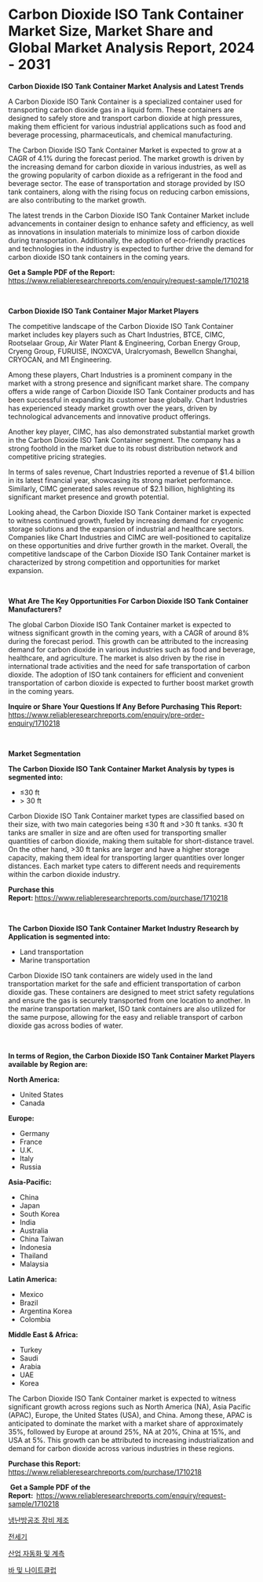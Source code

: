 <p><h1>Carbon Dioxide ISO Tank Container Market Size, Market Share and Global Market Analysis Report, 2024 - 2031</h1></p><p><strong>Carbon Dioxide ISO Tank Container Market Analysis and Latest Trends</strong></p>
<p><p>A Carbon Dioxide ISO Tank Container is a specialized container used for transporting carbon dioxide gas in a liquid form. These containers are designed to safely store and transport carbon dioxide at high pressures, making them efficient for various industrial applications such as food and beverage processing, pharmaceuticals, and chemical manufacturing.</p><p>The Carbon Dioxide ISO Tank Container Market is expected to grow at a CAGR of 4.1% during the forecast period. The market growth is driven by the increasing demand for carbon dioxide in various industries, as well as the growing popularity of carbon dioxide as a refrigerant in the food and beverage sector. The ease of transportation and storage provided by ISO tank containers, along with the rising focus on reducing carbon emissions, are also contributing to the market growth.</p><p>The latest trends in the Carbon Dioxide ISO Tank Container Market include advancements in container design to enhance safety and efficiency, as well as innovations in insulation materials to minimize loss of carbon dioxide during transportation. Additionally, the adoption of eco-friendly practices and technologies in the industry is expected to further drive the demand for carbon dioxide ISO tank containers in the coming years.</p></p>
<p><strong>Get a Sample PDF of the Report:&nbsp;</strong> <a href="https://www.reliableresearchreports.com/enquiry/request-sample/1710218">https://www.reliableresearchreports.com/enquiry/request-sample/1710218</a></p>
<p>&nbsp;</p>
<p><strong>Carbon Dioxide ISO Tank Container Major Market Players</strong></p>
<p><p>The competitive landscape of the Carbon Dioxide ISO Tank Container market includes key players such as Chart Industries, BTCE, CIMC, Rootselaar Group, Air Water Plant & Engineering, Corban Energy Group, Cryeng Group, FURUISE, INOXCVA, Uralcryomash, Bewellcn Shanghai, CRYOCAN, and M1 Engineering. </p><p>Among these players, Chart Industries is a prominent company in the market with a strong presence and significant market share. The company offers a wide range of Carbon Dioxide ISO Tank Container products and has been successful in expanding its customer base globally. Chart Industries has experienced steady market growth over the years, driven by technological advancements and innovative product offerings.</p><p>Another key player, CIMC, has also demonstrated substantial market growth in the Carbon Dioxide ISO Tank Container segment. The company has a strong foothold in the market due to its robust distribution network and competitive pricing strategies.</p><p>In terms of sales revenue, Chart Industries reported a revenue of $1.4 billion in its latest financial year, showcasing its strong market performance. Similarly, CIMC generated sales revenue of $2.1 billion, highlighting its significant market presence and growth potential.</p><p>Looking ahead, the Carbon Dioxide ISO Tank Container market is expected to witness continued growth, fueled by increasing demand for cryogenic storage solutions and the expansion of industrial and healthcare sectors. Companies like Chart Industries and CIMC are well-positioned to capitalize on these opportunities and drive further growth in the market. Overall, the competitive landscape of the Carbon Dioxide ISO Tank Container market is characterized by strong competition and opportunities for market expansion.</p></p>
<p>&nbsp;</p>
<p><strong>What Are The Key Opportunities For Carbon Dioxide ISO Tank Container Manufacturers?</strong></p>
<p><p>The global Carbon Dioxide ISO Tank Container market is expected to witness significant growth in the coming years, with a CAGR of around 8% during the forecast period. This growth can be attributed to the increasing demand for carbon dioxide in various industries such as food and beverage, healthcare, and agriculture. The market is also driven by the rise in international trade activities and the need for safe transportation of carbon dioxide. The adoption of ISO tank containers for efficient and convenient transportation of carbon dioxide is expected to further boost market growth in the coming years.</p></p>
<p><strong>Inquire or Share Your Questions If Any Before Purchasing This Report:</strong> <a href="https://www.reliableresearchreports.com/enquiry/pre-order-enquiry/1710218">https://www.reliableresearchreports.com/enquiry/pre-order-enquiry/1710218</a></p>
<p>&nbsp;</p>
<p><strong>Market Segmentation</strong></p>
<p><strong>The Carbon Dioxide ISO Tank Container Market Analysis by types is segmented into:</strong></p>
<p><ul><li>≤30 ft</li><li>> 30 ft</li></ul></p>
<p><p>Carbon Dioxide ISO Tank Container market types are classified based on their size, with two main categories being ≤30 ft and >30 ft tanks. ≤30 ft tanks are smaller in size and are often used for transporting smaller quantities of carbon dioxide, making them suitable for short-distance travel. On the other hand, >30 ft tanks are larger and have a higher storage capacity, making them ideal for transporting larger quantities over longer distances. Each market type caters to different needs and requirements within the carbon dioxide industry.</p></p>
<p><strong>Purchase this Report:&nbsp;</strong><a href="https://www.reliableresearchreports.com/purchase/1710218">https://www.reliableresearchreports.com/purchase/1710218</a></p>
<p>&nbsp;</p>
<p><strong>The Carbon Dioxide ISO Tank Container Market Industry Research by Application is segmented into:</strong></p>
<p><ul><li>Land transportation</li><li>Marine transportation</li></ul></p>
<p><p>Carbon Dioxide ISO tank containers are widely used in the land transportation market for the safe and efficient transportation of carbon dioxide gas. These containers are designed to meet strict safety regulations and ensure the gas is securely transported from one location to another. In the marine transportation market, ISO tank containers are also utilized for the same purpose, allowing for the easy and reliable transport of carbon dioxide gas across bodies of water.</p></p>
<p>&nbsp;</p>
<p><strong>In terms of Region, the Carbon Dioxide ISO Tank Container Market Players available by Region are:</strong></p>
<p>
    <p> <strong> North America: </strong>
        <ul>
            <li>United States</li>
            <li>Canada</li>
        </ul>
        </p> 
    <p> <strong> Europe: </strong>
        <ul>
            <li>Germany</li>
            <li>France</li>
            <li>U.K.</li>
            <li>Italy</li>
            <li>Russia</li>
        </ul>
        </p> 
    <p> <strong> Asia-Pacific: </strong>
        <ul>
            <li>China</li>
            <li>Japan</li>
            <li>South Korea</li>
            <li>India</li>
            <li>Australia</li>
            <li>China Taiwan</li>
            <li>Indonesia</li>
            <li>Thailand</li>
            <li>Malaysia</li>
        </ul>
        </p> 
    <p> <strong> Latin America: </strong>
        <ul>
            <li>Mexico</li>
            <li>Brazil</li>
            <li>Argentina Korea</li>
            <li>Colombia</li>
        </ul>
        </p> 
    <p> <strong> Middle East & Africa: </strong>
        <ul>
            <li>Turkey</li>
            <li>Saudi</li>
            <li>Arabia</li>
            <li>UAE</li>
            <li>Korea</li>
        </ul>
    </p>
    </p>
<p><p>The Carbon Dioxide ISO Tank Container market is expected to witness significant growth across regions such as North America (NA), Asia Pacific (APAC), Europe, the United States (USA), and China. Among these, APAC is anticipated to dominate the market with a market share of approximately 35%, followed by Europe at around 25%, NA at 20%, China at 15%, and USA at 5%. This growth can be attributed to increasing industrialization and demand for carbon dioxide across various industries in these regions.</p></p>
<p><strong>Purchase this Report: </strong><a href="https://www.reliableresearchreports.com/purchase/1710218">https://www.reliableresearchreports.com/purchase/1710218</a></p>
<p>&nbsp;<strong>Get a Sample PDF of the Report:&nbsp;&nbsp;</strong><a href="https://www.reliableresearchreports.com/enquiry/request-sample/1710218">https://www.reliableresearchreports.com/enquiry/request-sample/1710218</a></p>
<p><strong></strong></p>
<p><p><a href="https://github.com/sougarounis/Market-Research-Report-List-2/blob/main/7452087182756.md">냉난방공조 장비 제조</a></p><p><a href="https://github.com/sougarounis/Market-Research-Report-List-2/blob/main/2285522182758.md">전세기</a></p><p><a href="https://github.com/laholand/Market-Research-Report-List-2/blob/main/4986294182757.md">산업 자동화 및 계측</a></p><p><a href="https://github.com/laholand/Market-Research-Report-List-2/blob/main/5918211182759.md">바 및 나이트클럽</a></p></p>